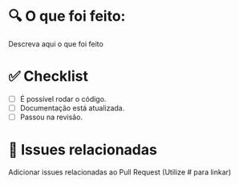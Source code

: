 # 🔍 O que foi feito:

Descreva aqui o que foi feito

# ✅ Checklist

- [ ] É possível rodar o código.
- [ ] Documentação está atualizada.
- [ ] Passou na revisão.

# 🔗 Issues relacionadas
Adicionar issues relacionadas ao Pull Request (Utilize # para linkar)